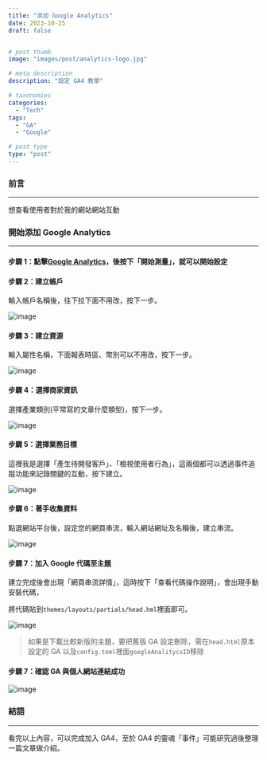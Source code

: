 ```yaml
---
title: "添加 Google Analytics"
date: 2023-10-25
draft: false


# post thumb
image: "images/post/analytics-logo.jpg"

# meta description
description: "設定 GA4 教學"

# taxonomies
categories:
  - "Tech"
tags:
  - "GA"
  - "Google"

# post type
type: "post"
---
```


### 前言

---

想查看使用者對於我的網站網站互動

### 開始添加 Google Analytics

---

#### 步驟 1：點擊[Google Analytics](https://analytics.google.com/analytics/web/provision/#/provision)，後按下「開始測量」，就可以開始設定

#### 步驟 2：建立帳戶

輸入帳戶名稱後，往下拉下面不用改，按下一步。

![image](../../../../images/post/post-3-1.jpg)

#### 步驟 3：建立資源

輸入屬性名稱，下面報表時區、幣別可以不用改，按下一步。

![image](../../../../images/post/post-3-2.jpg)

#### 步驟 4：選擇商家資訊

選擇產業類別(平常寫的文章什麼類型)，按下一步。

![image](../../../../images/post/post-3-3.jpg)

#### 步驟 5：選擇業務目標

這裡我是選擇「產生待開發客戶」、「檢視使用者行為」，這兩個都可以透過事件追蹤功能來記錄關鍵的互動，按下建立。

![image](../../../../images/post/post-3-4.jpg)

#### 步驟 6：著手收集資料

點選網站平台後，設定您的網頁串流，輸入網站網址及名稱後，建立串流。

![image](../../../../images/post/post-3-5.jpg)

#### 步驟 7：加入 Google 代碼至主題

建立完成後會出現「網頁串流詳情」，這時按下「查看代碼操作說明」，會出現手動安裝代碼，

將代碼貼到`themes/layouts/partials/head.hml`裡面即可。

![image](../../../../images/post/post-3-6.jpg)

> 如果是下載比較新版的主題，要把舊版 GA 設定刪除，需在`head.html`原本設定的 GA 以及`config.toml`裡面`googleAnalitycsID`移除

#### 步驟 7：確認 GA 與個人網站連結成功

![image](../../../../images/post/post-3-7.jpg)

### 結語

---

看完以上內容，可以完成加入 GA4，至於 GA4 的靈魂「事件」可能研究過後整理一篇文章做介紹。